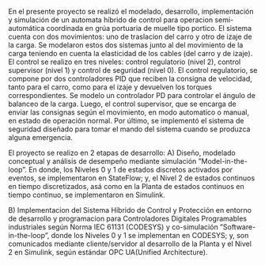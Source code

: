 En el presente proyecto se realizó el modelado, desarrollo, implementación y simulación de un automata híbrido de control para operacion semi-automática coordinada en grúa portuaria de muelle tipo portico. El sistema cuenta con dos movimientos: uno de traslacion del carro y otro de izaje de la carga. Se modelaron estos dos sistemas junto al del movimiento de la carga teniendo en cuenta la elasticidad de los cables (del carro y de izaje). El control se realizo en tres niveles: control regulatorio (nivel 2), control supervisor (nivel 1) y control de seguridad (nivel 0). El control regulatorio, se compone por dos controladores PID que reciben la consigna de velocidad, tanto para el carro, como para el izaje y devuelven los torques correspondientes. Se modelo un controlador PD para controlar el ángulo de balanceo de la carga. Luego, el control supervisor, que se encarga de enviar las consignas según el movimiento, en modo automatico o manual, en estado de operación normal. Por último, se implementó el sistema de seguridad diseñado para tomar el mando del sistema cuando se produzca alguna emergencia.

El proyecto se realizo en 2 etapas de desarrollo:
A) Diseño, modelado conceptual y análisis de desempeño mediante simulación ”Model-in-the-loop”. En donde, los Niveles 0 y 1 de estados discretos activados por eventos, se implementaron en StateFlow; y, el Nivel 2 de estados continuos en tiempo discretizados, asá como en la Planta de estados continuos en tiempo continuo, se implementaron en Simulink.

B) Implementacion del Sistema Híbrido de Control y Protección en entorno de desarrollo y programacion para Controladores Digitales Programables industriales según Norma IEC 61131 (CODESYS) y co-simulación ”Software-in-the-loop”, donde los Niveles 0 y 1 se implementan en CODESYS; y, son comunicados mediante cliente/servidor al desarrollo de la Planta y el Nivel 2 en Simulink, según estándar OPC UA(Unified Architecture).
